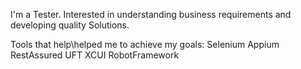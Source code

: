 I'm a Tester. Interested in understanding business requirements and developing quality Solutions.

Tools that help\helped me to achieve my goals:
Selenium
Appium
RestAssured
UFT
XCUI
RobotFramework
